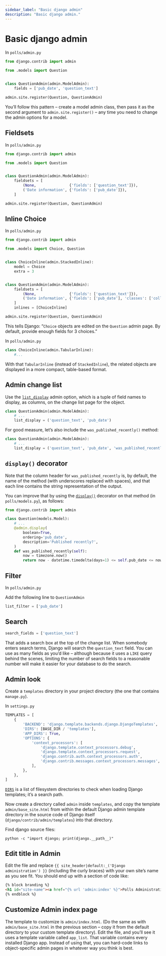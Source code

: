 ```yaml
---
sidebar_label: "Basic django admin"
description: "Basic django admin."
---
```


# Basic django admin

In `polls/admin.py`

```py
from django.contrib import admin

from .models import Question


class QuestionAdmin(admin.ModelAdmin):
    fields = ['pub_date', 'question_text']

admin.site.register(Question, QuestionAdmin)
```

You’ll follow this pattern – create a model admin class, then pass it as the second argument to `admin.site.register()` – any time you need to change the admin options for a model.

## Fieldsets

In `polls/admin.py`

```py
from django.contrib import admin

from .models import Question


class QuestionAdmin(admin.ModelAdmin):
    fieldsets = [
        (None,               {'fields': ['question_text']}),
        ('Date information', {'fields': ['pub_date']}),
    ]

admin.site.register(Question, QuestionAdmin)
```

## Inline Choice

In `polls/admin.py`

```py
from django.contrib import admin

from .models import Choice, Question


class ChoiceInline(admin.StackedInline):
    model = Choice
    extra = 3


class QuestionAdmin(admin.ModelAdmin):
    fieldsets = [
        (None,               {'fields': ['question_text']}),
        ('Date information', {'fields': ['pub_date'], 'classes': ['collapse']}),
    ]
    inlines = [ChoiceInline]

admin.site.register(Question, QuestionAdmin)
```

This tells Django: “`Choice` objects are edited on the `Question` admin page. By default, provide enough fields for 3 choices.”

In `polls/admin.py`

```py
class ChoiceInline(admin.TabularInline):
    #...
```

With that `TabularInline` (instead of `StackedInline`), the related objects are displayed in a more compact, table-based format.

## Admin change list

Use the [`list_display`](../../ref/contrib/admin/#django.contrib.admin.ModelAdmin.list_display "django.contrib.admin.ModelAdmin.list_display") admin option, which is a tuple of field names to display, as columns, on the change list page for the object.

```py
class QuestionAdmin(admin.ModelAdmin):
    # ...
    list_display = ('question_text', 'pub_date')
```

For good measure, let’s also include the `was_published_recently()` method:

```py
class QuestionAdmin(admin.ModelAdmin):
    # ...
    list_display = ('question_text', 'pub_date', 'was_published_recently')
```

## `display()` decorator

Note that the column header for `was_published_recently` is, by default, the name of the method (with underscores replaced with spaces), and that each line contains the string representation of the output.

You can improve that by using the [`display()`](../../ref/contrib/admin/#django.contrib.admin.display "django.contrib.admin.display") decorator on that method (in `polls/models.py`), as follows:

```py
from django.contrib import admin

class Question(models.Model):
    # ...
    @admin.display(
        boolean=True,
        ordering='pub_date',
        description='Published recently?',
    )
    def was_published_recently(self):
        now = timezone.now()
        return now - datetime.timedelta(days=1) <= self.pub_date <= now
```

## Filter

In `polls/admin.py`

Add the following line to `QuestionAdmin`

```py
list_filter = ['pub_date']
```

## Search

```py
search_fields = ['question_text']
```

That adds a search box at the top of the change list. When somebody enters search terms, Django will search the `question_text` field. You can use as many fields as you’d like – although because it uses a `LIKE` query behind the scenes, limiting the number of search fields to a reasonable number will make it easier for your database to do the search.

## Admin look

Create a `templates` directory in your project directory (the one that contains `manage.py`).

In `settings.py`

```py
TEMPLATES = [
    {
        'BACKEND': 'django.template.backends.django.DjangoTemplates',
        'DIRS': [BASE_DIR / 'templates'],
        'APP_DIRS': True,
        'OPTIONS': {
            'context_processors': [
                'django.template.context_processors.debug',
                'django.template.context_processors.request',
                'django.contrib.auth.context_processors.auth',
                'django.contrib.messages.context_processors.messages',
            ],
        },
    },
]
```

[`DIRS`](../../ref/settings/#std:setting-TEMPLATES-DIRS) is a list of filesystem directories to check when loading Django templates; it’s a search path.

Now create a directory called `admin` inside `templates`, and copy the template `admin/base_site.html` from within the default Django admin template directory in the source code of Django itself (`django/contrib/admin/templates`) into that directory.

Find django source files:

```
python -c "import django; print(django.__path__)"
```

## Edit title in Admin

Edit the file and replace `{{ site_header|default:_('Django administration') }}` (including the curly braces) with your own site’s name as you see fit. You should end up with a section of code like:

```html
{% block branding %}
<h1 id="site-name"><a href="{% url 'admin:index' %}">Polls Administration</a></h1>
{% endblock %}
```

## Customize Admin index page

The template to customize is `admin/index.html`. (Do the same as with `admin/base_site.html` in the previous section – copy it from the default directory to your custom template directory). Edit the file, and you’ll see it uses a template variable called `app_list`. That variable contains every installed Django app. Instead of using that, you can hard-code links to object-specific admin pages in whatever way you think is best.